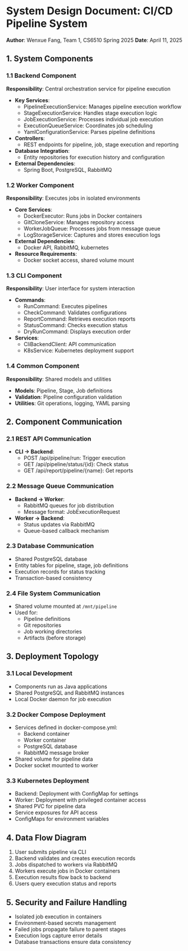 # System Design Document: CI/CD Pipeline System

**Author**: Wenxue Fang, Team 1, CS6510 Spring 2025
**Date**: April 11, 2025

## 1. System Components

### 1.1 Backend Component
**Responsibility**: Central orchestration service for pipeline execution
- **Key Services**:
    - PipelineExecutionService: Manages pipeline execution workflow
    - StageExecutionService: Handles stage execution logic
    - JobExecutionService: Processes individual job execution
    - ExecutionQueueService: Coordinates job scheduling
    - YamlConfigurationService: Parses pipeline definitions
- **Controllers**:
    - REST endpoints for pipeline, job, stage execution and reporting
- **Database Integration**:
    - Entity repositories for execution history and configuration
- **External Dependencies**:
    - Spring Boot, PostgreSQL, RabbitMQ

### 1.2 Worker Component
**Responsibility**: Executes jobs in isolated environments
- **Core Services**:
    - DockerExecutor: Runs jobs in Docker containers
    - GitCloneService: Manages repository access
    - WorkerJobQueue: Processes jobs from message queue
    - LogStorageService: Captures and stores execution logs
- **External Dependencies**:
    - Docker API, RabbitMQ, kubernetes
- **Resource Requirements**:
    - Docker socket access, shared volume mount

### 1.3 CLI Component
**Responsibility**: User interface for system interaction
- **Commands**:
    - RunCommand: Executes pipelines
    - CheckCommand: Validates configurations
    - ReportCommand: Retrieves execution reports
    - StatusCommand: Checks execution status
    - DryRunCommand: Displays execution order
- **Services**:
    - CliBackendClient: API communication
    - K8sService: Kubernetes deployment support

### 1.4 Common Component
**Responsibility**: Shared models and utilities
- **Models**: Pipeline, Stage, Job definitions
- **Validation**: Pipeline configuration validation
- **Utilities**: Git operations, logging, YAML parsing

## 2. Component Communication

### 2.1 REST API Communication
- **CLI → Backend**:
    - POST /api/pipeline/run: Trigger execution
    - GET /api/pipeline/status/{id}: Check status
    - GET /api/report/pipeline/{name}: Get reports

### 2.2 Message Queue Communication
- **Backend → Worker**:
    - RabbitMQ queues for job distribution
    - Message format: JobExecutionRequest
- **Worker → Backend**:
    - Status updates via RabbitMQ
    - Queue-based callback mechanism

### 2.3 Database Communication
- Shared PostgreSQL database
- Entity tables for pipeline, stage, job definitions
- Execution records for status tracking
- Transaction-based consistency

### 2.4 File System Communication
- Shared volume mounted at `/mnt/pipeline`
- Used for:
    - Pipeline definitions
    - Git repositories
    - Job working directories
    - Artifacts (before storage)

## 3. Deployment Topology

### 3.1 Local Development
- Components run as Java applications
- Shared PostgreSQL and RabbitMQ instances
- Local Docker daemon for job execution

### 3.2 Docker Compose Deployment
- Services defined in docker-compose.yml:
    - Backend container
    - Worker container
    - PostgreSQL database
    - RabbitMQ message broker
- Shared volume for pipeline data
- Docker socket mounted to worker

### 3.3 Kubernetes Deployment
- Backend: Deployment with ConfigMap for settings
- Worker: Deployment with privileged container access
- Shared PVC for pipeline data
- Service exposures for API access
- ConfigMaps for environment variables

## 4. Data Flow Diagram
1. User submits pipeline via CLI
2. Backend validates and creates execution records
3. Jobs dispatched to workers via RabbitMQ
4. Workers execute jobs in Docker containers
5. Execution results flow back to backend
6. Users query execution status and reports

## 5. Security and Failure Handling
- Isolated job execution in containers
- Environment-based secrets management
- Failed jobs propagate failure to parent stages
- Execution logs capture error details
- Database transactions ensure data consistency